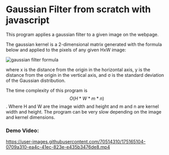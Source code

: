 # Gaussian Filter from scratch with javascript

This program applies a gaussian filter to a given image on the webpage.

The gaussian kernel is a 2-dimensional matrix generated with the formula below and applied to the pixels of any given HxW image:

![gaussian filter formula](https://user-images.githubusercontent.com/70514310/175166175-3a9493f3-382a-4b77-b51e-c3911385e25c.png)

where x is the distance from the origin in the horizontal axis, y is the distance from the origin in the vertical axis, and σ is the standard deviation of the Gaussian distribution.

The time complexity of this program is $$ O(H * W * m * n) $$. Where H and W are the image width and height and m and n are kernel width and height.
The program can be very slow depending on the image and kernel dimensions.


### Demo Video:

https://user-images.githubusercontent.com/70514310/175165104-0709a310-ea4c-41ec-823e-e435b3476de8.mp4

